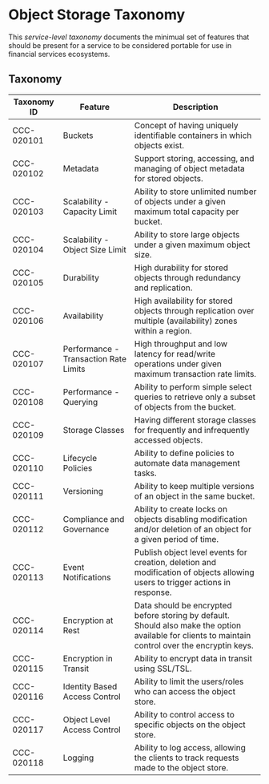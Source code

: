# Object Storage Taxonomy

This _service-level taxonomy_ documents the minimual set of features
that should be present for a service to be considered portable for
use in financial services ecosystems.

## Taxonomy

| Taxonomy ID | Feature | Description |
| ----------- | ------- | ----------- |
| CCC-020101 | Buckets | Concept of having uniquely identifiable containers in which objects exist. |
| CCC-020102 | Metadata | Support storing, accessing, and managing of object metadata for stored objects. |
| CCC-020103 | Scalability - Capacity Limit | Ability to store unlimited number of objects under a given maximum total capacity per bucket. |
| CCC-020104 | Scalability - Object Size Limit | Ability to store large objects under a given maximum object size. |
| CCC-020105 | Durability | High durability for stored objects through redundancy and replication. |
| CCC-020106 | Availability | High availability for stored objects through replication over multiple (availability) zones within a region. |
| CCC-020107 | Performance - Transaction Rate Limits | High throughput and low latency for read/write operations under given maximum transaction rate limits.  |
| CCC-020108 | Performance - Querying | Ability to perform simple select queries to retrieve only a subset of objects from the bucket. |
| CCC-020109 | Storage Classes | Having different storage classes for frequently and infrequently accessed objects. |
| CCC-020110 | Lifecycle Policies | Ability to define policies to automate data management tasks. |
| CCC-020111 | Versioning | Ability to keep multiple versions of an object in the same bucket. |
| CCC-020112 | Compliance and Governance | Ability to create locks on objects disabling modification and/or deletion of an object for a given period of time. |
| CCC-020113 | Event Notifications | Publish object level events for creation, deletion and modification of objects allowing users to trigger actions in response. |
| CCC-020114 | Encryption at Rest | Data should be encrypted before storing by default. Should also make the option available for clients to maintain control over the encryptin keys. |
| CCC-020115 | Encryption in Transit | Ability to encrypt data in transit using SSL/TSL. |
| CCC-020116 | Identity Based Access Control | Ability to limit the users/roles who can access the object store. |
| CCC-020117 | Object Level Access Control | Ability to control access to specific objects on the object store. |
| CCC-020118 | Logging | Ability to log access, allowing the clients to track requests made to the object store. |
